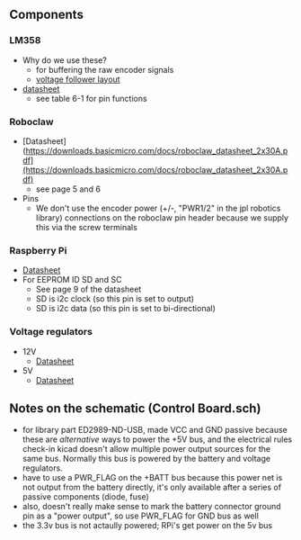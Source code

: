 ## Components

### LM358

- Why do we use these?
    - for buffering the raw encoder signals
    - [voltage follower layout](https://www.allaboutcircuits.com/video-tutorials/op-amp-applications-voltage-follower)
- [datasheet](https://www.ti.com/lit/ds/symlink/lm358.pdf?ts=1619014149430&ref_url=https%253A%252F%252Fwww.ti.com%252Fproduct%252FLM358)
    - see table 6-1 for pin functions

### Roboclaw

- [Datasheet](https://downloads.basicmicro.com/docs/roboclaw_datasheet_2x30A.pdf](https://downloads.basicmicro.com/docs/roboclaw_datasheet_2x30A.pdf)
    - see page 5 and 6
- Pins
    - We don't use the encoder power (+/-, "PWR1/2" in the jpl robotics library) connections on the roboclaw pin header because we supply this via the screw terminals
    
### Raspberry Pi

- [Datasheet](https://www.raspberrypi.org/documentation/hardware/raspberrypi/bcm2711/rpi_DATA_2711_1p0_preliminary.pdf)
- For EEPROM ID SD and SC
    - See page 9 of the datasheet
    - SD is i2c clock (so this pin is set to output)
    - SD is i2c data (so this pin is set to bi-directional)

### Voltage regulators

- 12V
    - [Datasheet](https://www.pololu.com/product/2855)
- 5V
    - [Datasheet](https://www.pololu.com/product/2851)

## Notes on the schematic (Control Board.sch)
    
- for library part ED2989-ND-USB, made VCC and GND passive because these are _alternative_ ways to power the +5V bus, and the electrical rules check-in kicad doesn't allow multiple power output sources for the same bus. Normally this bus is powered by the battery and voltage regulators.
- have to use a PWR_FLAG on the +BATT bus because this power net is not output from the battery directly, it's only available after a series of passive components (diode, fuse)
- also, doesn't really make sense to mark the battery connector ground pin as a "power output", so use PWR_FLAG for GND bus as well
- the 3.3v bus is not actaully powered; RPi's get power on the 5v bus